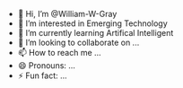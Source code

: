 - 👋 Hi, I’m @William-W-Gray
- 👀 I’m interested in Emerging Technology
- 🌱 I’m currently learning Artifical Intelligent
- 💞️ I’m looking to collaborate on ...
- 📫 How to reach me ...
- 😄 Pronouns: ...
- ⚡ Fun fact: ...

<!---
William-W-Gray/William-W-Gray is a ✨ special ✨ repository because its `README.md` (this file) appears on your GitHub profile.
You can click the Preview link to take a look at your changes.
--->
